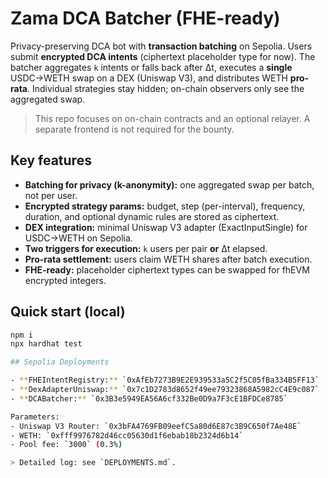 # Zama DCA Batcher (FHE-ready)

Privacy-preserving DCA bot with **transaction batching** on Sepolia. Users submit **encrypted DCA intents** (ciphertext placeholder type for now). The batcher aggregates `k` intents or falls back after Δt, executes a **single** USDC→WETH swap on a DEX (Uniswap V3), and distributes WETH **pro-rata**. Individual strategies stay hidden; on-chain observers only see the aggregated swap.

> This repo focuses on on-chain contracts and an optional relayer. A separate frontend is not required for the bounty.

## Key features

- **Batching for privacy (k-anonymity):** one aggregated swap per batch, not per user.
- **Encrypted strategy params:** budget, step (per-interval), frequency, duration, and optional dynamic rules are stored as ciphertext.
- **DEX integration:** minimal Uniswap V3 adapter (ExactInputSingle) for USDC→WETH on Sepolia.
- **Two triggers for execution:** `k` users per pair **or** Δt elapsed.
- **Pro-rata settlement:** users claim WETH shares after batch execution.
- **FHE-ready:** placeholder ciphertext types can be swapped for fhEVM encrypted integers.

## Quick start (local)

```bash
npm i
npx hardhat test

## Sepolia Deployments

- **FHEIntentRegistry:** `0xAfEb7273B9E2E939533a5C2f5C05fBa334B5FF13`
- **DexAdapterUniswap:** `0x7c1D2783d8652f49ee79323868A5982cC4E9c087`
- **DCABatcher:** `0x3B3e5949EA56A6cf332Be0D9a7F3cE1BFDCe8785`

Parameters:
- Uniswap V3 Router: `0x3bFA4769FB09eefC5a80d6E87c3B9C650f7Ae48E`
- WETH: `0xfff9976782d46cc05630d1f6ebab18b2324d6b14`
- Pool fee: `3000` (0.3%)

> Detailed log: see `DEPLOYMENTS.md`.


